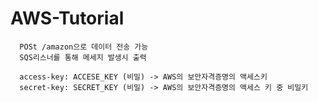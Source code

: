 # AWS-Tutorial

      POSt /amazon으로 데이터 전송 가능
      SQS리스너를 통해 메세지 발생시 출력
 
      access-key: ACCESE_KEY (비밀) -> AWS의 보안자격증명의 액세스키 
      secret-key: SECRET_KEY (비밀) -> AWS의 보안자격증명의 액세스 키 중 비밀키
